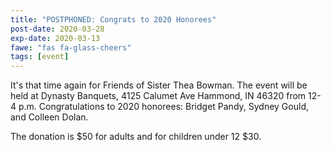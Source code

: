 ```yaml
---
title: "POSTPHONED: Congrats to 2020 Honorees"
post-date: 2020-03-28
exp-date: 2020-03-13
fawe: "fas fa-glass-cheers"
tags: [event]
---
```

It's that time again for Friends of Sister Thea Bowman. The event will be held at Dynasty Banquets, 4125 Calumet Ave Hammond, IN 46320 from 12-4 p.m. Congratulations to 2020 honorees: Bridget Pandy, Sydney Gould, and Colleen Dolan.

The donation is $50 for adults and for children under 12 $30.
